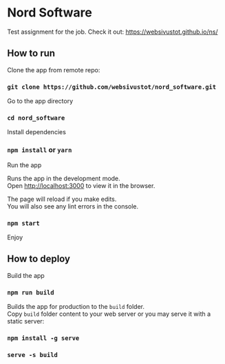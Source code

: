 # Nord Software

Test assignment for the job.
Check it out: https://websivustot.github.io/ns/

## How to run

Clone the app from remote repo:

### `git clone https://github.com/websivustot/nord_software.git`

Go to the app directory

### `cd nord_software`

Install dependencies

### `npm install` or `yarn`

Run the app

Runs the app in the development mode.\
Open [http://localhost:3000](http://localhost:3000) to view it in the browser.

The page will reload if you make edits.\
You will also see any lint errors in the console.

### `npm start`

Enjoy

## How to deploy

Build the app

### `npm run build`

Builds the app for production to the `build` folder.\
Copy `build` folder content to your web server or you may serve it with a static server:

### `npm install -g serve`

### `serve -s build`
